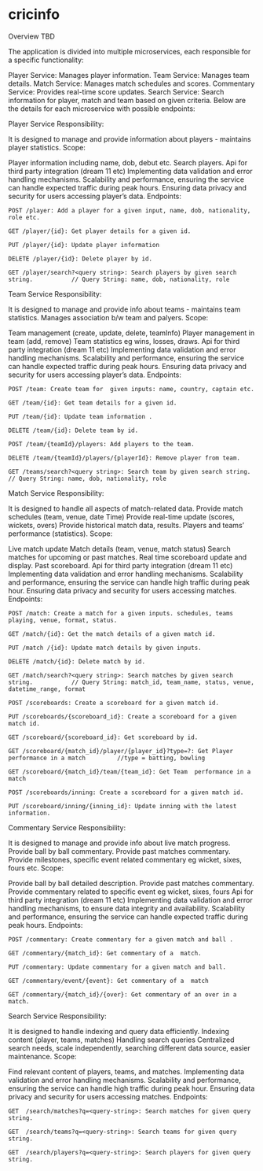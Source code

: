 # cricinfo

Overview
TBD

The application is divided into multiple microservices, each responsible for a specific functionality:

Player Service: Manages player information.
Team Service: Manages team details.
Match Service: Manages match schedules and scores.
Commentary Service: Provides real-time score updates.
Search Service: Search information for player, match and team based on given criteria.
Below are the details for each microservice with possible endpoints:

Player Service
Responsibility:

It is designed to manage and provide information about players - maintains player statistics.
Scope:

Player information including name, dob, debut etc.
Search players.
Api for third party integration (dream 11 etc)
Implementing data validation and error handling mechanisms.
Scalability and performance, ensuring the service can handle expected traffic during peak hours.
Ensuring data privacy and security for users accessing player’s data.
Endpoints:

    POST /player: Add a player for a given input, name, dob, nationality, role etc.

    GET /player/{id}: Get player details for a given id.

    PUT /player/{id}: Update player information 

    DELETE /player/{id}: Delete player by id.

    GET /player/search?<query string>: Search players by given search string.           // Query String: name, dob, nationality, role
Team Service
Responsibility:

It is designed to manage and provide info about teams - maintains team statistics.
Manages association b/w team and palyers.
Scope:

Team management (create, update, delete, teamInfo)
Player management in team (add, remove)
Team statistics eg wins, losses, draws.
Api for third party integration (dream 11 etc)
Implementing data validation and error handling mechanisms.
Scalability and performance, ensuring the service can handle expected traffic during peak hours.
Ensuring data privacy and security for users accessing player’s data.
Endpoints:

    POST /team: Create team for  given inputs: name, country, captain etc.

    GET /team/{id}: Get team details for a given id.

    PUT /team/{id}: Update team information . 

    DELETE /team/{id}: Delete team by id.

    POST /team/{teamId}/players: Add players to the team.
    
    DELETE /team/{teamId}/players/{playerId}: Remove player from team.
    
    GET /teams/search?<query string>: Search team by given search string.               // Query String: name, dob, nationality, role
Match Service
Responsibility:

It is designed to handle all aspects of match-related data.
Provide match schedules (team, venue, date Time)
Provide real-time update (scores, wickets, overs)
Provide historical match data, results.
Players and teams’ performance (statistics).
Scope:

Live match update
Match details (team, venue, match status)
Search matches for upcoming or past matches.
Real time scoreboard update and display.
Past scoreboard.
Api for third party integration (dream 11 etc)
Implementing data validation and error handling mechanisms.
Scalability and performance, ensuring the service can handle high traffic during peak hour.
Ensuring data privacy and security for users accessing matches.
Endpoints:

    POST /match: Create a match for a given inputs. schedules, teams playing, venue, format, status.

    GET /match/{id}: Get the match details of a given match id.

    PUT /match /{id}: Update match details by given inputs.

    DELETE /match/{id}: Delete match by id.

    GET /match/search?<query string>: Search matches by given search string.           // Query String: match_id, team_name, status, venue, datetime_range, format
    
    POST /scoreboards: Create a scoreboard for a given match id.

    PUT /scoreboards/{scoreboard_id}: Create a scoreboard for a given match id.
    
    GET /scoreboard/{scoreboard_id}: Get scoreboard by id.
    
    GET /scoreboard/{match_id}/player/{player_id}?type=?: Get Player performance in a match         //type = batting, bowling
    
    GET /scoreboard/{match_id}/team/{team_id}: Get Team  performance in a match
        
    POST /scoreboards/inning: Create a scoreboard for a given match id.
    
    PUT /scoreboard/inning/{inning_id}: Update inning with the latest information.  
Commentary Service
Responsibility:

It is designed to manage and provide info about live match progress.
Provide ball by ball commentary.
Provide past matches commentary.
Provide milestones, specific event related commentary eg wicket, sixes, fours etc.
Scope:

Provide ball by ball detailed description.
Provide past matches commentary.
Provide commentary related to specific event eg wicket, sixes, fours
Api for third party integration (dream 11 etc)
Implementing data validation and error handling mechanisms, to ensure data integrity and availability.
Scalability and performance, ensuring the service can handle expected traffic during peak hours.
Endpoints:

    POST /commentary: Create commentary for a given match and ball .
    
    GET /commentary/{match_id}: Get commentary of a  match.

    PUT /commentary: Update commentary for a given match and ball.

    GET /commentary/event/{event}: Get commentary of a  match 

    GET /commentary/{match_id}/{over}: Get commentary of an over in a match.
Search Service
Responsibility:

It is designed to handle indexing and query data efficiently.
Indexing content (player, teams, matches)
Handling search queries
Centralized search needs, scale independently, searching different data source, easier maintenance.
Scope:

Find relevant content of players, teams, and matches.
Implementing data validation and error handling mechanisms.
Scalability and performance, ensuring the service can handle high traffic during peak hour.
Ensuring data privacy and security for users accessing matches.
Endpoints:

    GET  /search/matches?q=<query-string>: Search matches for given query string.

    GET  /search/teams?q=<query-string>: Search teams for given query string.
    
    GET  /search/players?q=<query-string>: Search players for given query string.
